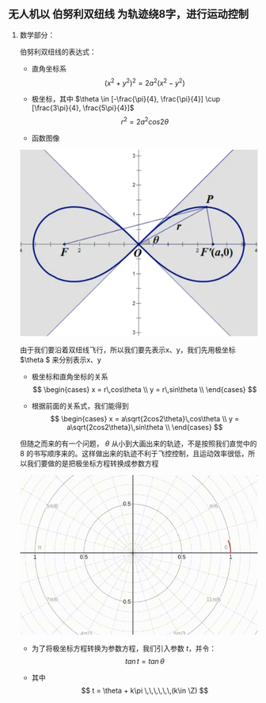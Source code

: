 



## 无人机以 伯努利双纽线 为轨迹绕8字，进行运动控制

1. 数学部分：

   伯努利双纽线的表达式：

   - 直角坐标系
     $$
     (x^2+y^2)^2 = 2a^2(x^2-y^2)
     $$
     
   - 极坐标，其中 $\theta \in [-\frac{\pi}{4}, \frac{\pi}{4}] \cup [\frac{3\pi}{4}, \frac{5\pi}{4}]$
     $$
     r^2 = 2a^2cos2\theta
     $$
     
   - 函数图像
   
   ![微信图片_2025-07-19_014731_556](png/微信图片_2025-07-19_014731_556.png)
   
   由于我们要沿着双纽线飞行，所以我们要先表示x、y，我们先用极坐标 $\theta $ 来分别表示x、y
   
   - 极坐标和直角坐标的关系
     $$
     \begin{cases}
     x = r\,cos\theta   \\
     y = r\,sin\theta   \\
     \end{cases}
     $$
     
   - 根据前面的关系式，我们能得到
     $$
     \begin{cases}
     x = a\sqrt{2cos2\theta}\,cos\theta   \\
     y = a\sqrt{2cos2\theta}\,sin\theta   \\
     \end{cases}
     $$
   
   但随之而来的有一个问题， $\theta$ 从小到大画出来的轨迹，不是按照我们直觉中的 8 的书写顺序来的。这样做出来的轨迹不利于飞控控制，且运动效率很低，所以我们要做的是把极坐标方程转换成参数方程
   
   ![ssf](png/ssf.gif)
   
   -  为了将极坐标方程转换为参数方程，我们引入参数 *t*，并令：
      $$
      tan\,t = tan\, \theta
      $$
   
   -  其中
      $$
      t = \theta + k\pi \,\,\,\,\,\,(k\in \Z)
      $$
      



